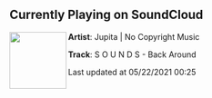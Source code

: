 ## Currently Playing on SoundCloud

[<img align="left" width="100" src="https://i1.sndcdn.com/artworks-eXyZf8VgDwxHy5r0-QzAx5Q-t500x500.jpg">](https://soundcloud.com/jupitamusic/s-o-u-n-d-s-back-around?in=saxurn/sets/virii)

**Artist**: Jupita | No Copyright Music 

**Track**: S O U N D S - Back Around

Last updated at 05/22/2021 00:25

